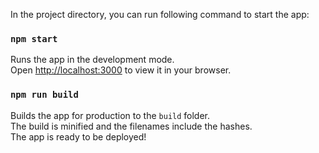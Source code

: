 In the project directory, you can run following command to start the app:

### `npm start`

Runs the app in the development mode.\
Open [http://localhost:3000](http://localhost:3000) to view it in your browser.

### `npm run build`

Builds the app for production to the `build` folder.\
The build is minified and the filenames include the hashes.\
The app is ready to be deployed!
